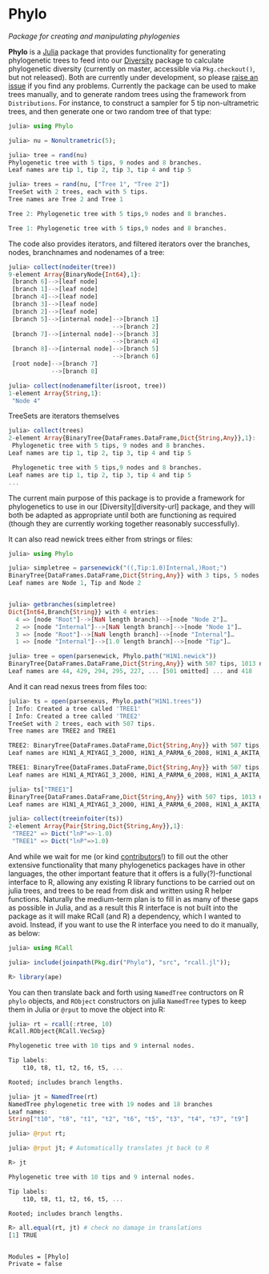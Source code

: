 # Phylo

*Package for creating and manipulating phylogenies*

**Phylo** is a [Julia](http://www.julialang.org) package that provides
 functionality for generating phylogenetic trees to feed into our
 [Diversity](https://github.com/richardreeve/Diversity.jl) package to calculate phylogenetic
 diversity (currently on master, accessible via `Pkg.checkout()`,
 but not released). Both are currently under development, so please
 [raise an issue](https://github.com/richardreeve/Phylo.jl/issues) if you find any problems. Currently the
 package can be used to make trees manually, and to generate random
 trees using the framework from `Distributions`. For instance, to construct a sampler for 5 tip non-ultrametric
 trees, and then generate one or two random tree of that type:

```julia
julia> using Phylo

julia> nu = Nonultrametric(5);

julia> tree = rand(nu)
Phylogenetic tree with 5 tips, 9 nodes and 8 branches.
Leaf names are tip 1, tip 2, tip 3, tip 4 and tip 5

julia> trees = rand(nu, ["Tree 1", "Tree 2"])
TreeSet with 2 trees, each with 5 tips.
Tree names are Tree 2 and Tree 1

Tree 2: Phylogenetic tree with 5 tips,9 nodes and 8 branches.

Tree 1: Phylogenetic tree with 5 tips,9 nodes and 8 branches.
```

The code also provides iterators, and filtered iterators over the
branches, nodes, branchnames and nodenames of a tree:

```julia
julia> collect(nodeiter(tree))
9-element Array{BinaryNode{Int64},1}:
 [branch 6]-->[leaf node]
 [branch 1]-->[leaf node]
 [branch 4]-->[leaf node]
 [branch 3]-->[leaf node]
 [branch 2]-->[leaf node]
 [branch 5]-->[internal node]-->[branch 1]
                             -->[branch 2]
 [branch 7]-->[internal node]-->[branch 3]
                             -->[branch 4]
 [branch 8]-->[internal node]-->[branch 5]
                             -->[branch 6]
 [root node]-->[branch 7]
            -->[branch 8]

julia> collect(nodenamefilter(isroot, tree))
1-element Array{String,1}:
 "Node 4"
```

TreeSets are iterators themselves

```julia
julia> collect(trees)
2-element Array{BinaryTree{DataFrames.DataFrame,Dict{String,Any}},1}:
 Phylogenetic tree with 5 tips, 9 nodes and 8 branches.
Leaf names are tip 1, tip 2, tip 3, tip 4 and tip 5

 Phylogenetic tree with 5 tips,9 nodes and 8 branches.
Leaf names are tip 1, tip 2, tip 3, tip 4 and tip 5
...
```

The current main purpose of this package is to provide a framework for
phylogenetics to use in our [Diversity][diversity-url] package, and
they will both be adapted as appropriate until both are functioning as
required (though they are currently working together reasonably successfully).

It can also read newick trees either from
strings or files:

```julia
julia> using Phylo

julia> simpletree = parsenewick("((,Tip:1.0)Internal,)Root;")
BinaryTree{DataFrames.DataFrame,Dict{String,Any}} with 3 tips, 5 nodes and 4 branches.
Leaf names are Node 1, Tip and Node 2


julia> getbranches(simpletree)
Dict{Int64,Branch{String}} with 4 entries:
  4 => [node "Root"]-->[NaN length branch]-->[node "Node 2"]…
  2 => [node "Internal"]-->[NaN length branch]-->[node "Node 1"]…
  3 => [node "Root"]-->[NaN length branch]-->[node "Internal"]…
  1 => [node "Internal"]-->[1.0 length branch]-->[node "Tip"]…

julia> tree = open(parsenewick, Phylo.path("H1N1.newick"))
BinaryTree{DataFrames.DataFrame,Dict{String,Any}} with 507 tips, 1013 nodes and 1012 branches.
Leaf names are 44, 429, 294, 295, 227, ... [501 omitted] ... and 418
```
And it can read nexus trees from files too:

```julia
julia> ts = open(parsenexus, Phylo.path("H1N1.trees"))
[ Info: Created a tree called 'TREE1'
[ Info: Created a tree called 'TREE2'
TreeSet with 2 trees, each with 507 tips.
Tree names are TREE2 and TREE1

TREE2: BinaryTree{DataFrames.DataFrame,Dict{String,Any}} with 507 tips, 1013 nodes and 1012 branches.
Leaf names are H1N1_A_MIYAGI_3_2000, H1N1_A_PARMA_6_2008, H1N1_A_AKITA_86_2002, H1N1_A_DAKAR_14_1997, H1N1_A_EGYPT_84_2001, ... [501 omitted] ... and H1N1_A_HONGKONG_2070_1999

TREE1: BinaryTree{DataFrames.DataFrame,Dict{String,Any}} with 507 tips, 1013 nodes and 1012 branches.
Leaf names are H1N1_A_MIYAGI_3_2000, H1N1_A_PARMA_6_2008, H1N1_A_AKITA_86_2002, H1N1_A_DAKAR_14_1997, H1N1_A_EGYPT_84_2001, ... [501 omitted] ... and H1N1_A_HONGKONG_2070_1999

julia> ts["TREE1"]
BinaryTree{DataFrames.DataFrame,Dict{String,Any}} with 507 tips, 1013 nodes and 1012 branches.
Leaf names are H1N1_A_MIYAGI_3_2000, H1N1_A_PARMA_6_2008, H1N1_A_AKITA_86_2002, H1N1_A_DAKAR_14_1997, H1N1_A_EGYPT_84_2001, ... [501 omitted] ... and H1N1_A_HONGKONG_2070_1999

julia> collect(treeinfoiter(ts))
2-element Array{Pair{String,Dict{String,Any}},1}:
 "TREE2" => Dict("lnP"=>-1.0)
 "TREE1" => Dict("lnP"=>1.0)
```

And while we wait for me (or kind [contributors](https://github.com/richardreeve/Phylo.jl/pulls)!) to fill out
the other extensive functionality that many phylogenetics packages
have in other languages, the other important feature that it offers is
a fully(?)-functional interface to R, allowing any existing R library
functions to be carried out on julia trees, and trees to be read from
disk and written using R helper functions. Naturally the medium-term
plan is to fill in as many of these gaps as possible in Julia, and as
a result this R interface is not built into the package as it will make
RCall (and R) a dependency, which I wanted to avoid. Instead, if you
want to use the R interface you need to do it manually, as below:

```julia
julia> using RCall

julia> include(joinpath(Pkg.dir("Phylo"), "src", "rcall.jl"));

R> library(ape)
```

You can then translate back and forth using `NamedTree` contructors on
R `phylo` objects, and `RObject` constructors on julia `NamedTree`
types to keep them in Julia or `@rput` to move the object into R:

```julia
julia> rt = rcall(:rtree, 10)
RCall.RObject{RCall.VecSxp}

Phylogenetic tree with 10 tips and 9 internal nodes.

Tip labels:
	t10, t8, t1, t2, t6, t5, ...

Rooted; includes branch lengths.

julia> jt = NamedTree(rt)
NamedTree phylogenetic tree with 19 nodes and 18 branches
Leaf names:
String["t10", "t8", "t1", "t2", "t6", "t5", "t3", "t4", "t7", "t9"]

julia> @rput rt;

julia> @rput jt; # Automatically translates jt back to R

R> jt

Phylogenetic tree with 10 tips and 9 internal nodes.

Tip labels:
	t10, t8, t1, t2, t6, t5, ...

Rooted; includes branch lengths.

R> all.equal(rt, jt) # check no damage in translations
[1] TRUE
```

```@contents
```

```@autodocs
Modules = [Phylo]
Private = false
```

```@index
```

